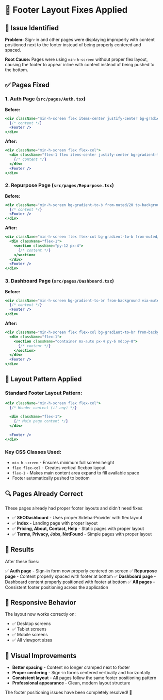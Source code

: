# 🔧 Footer Layout Fixes Applied

## 🚨 Issue Identified

**Problem:** Sign-in and other pages were displaying improperly with content positioned next to the footer instead of being properly centered and spaced.

**Root Cause:** Pages were using `min-h-screen` without proper flex layout, causing the footer to appear inline with content instead of being pushed to the bottom.

## ✅ Pages Fixed

### 1. **Auth Page** (`src/pages/Auth.tsx`)
**Before:**
```jsx
<div className="min-h-screen flex items-center justify-center bg-gradient-to-b from-background to-accent/20 px-4">
  {/* content */}
  <Footer />
</div>
```

**After:**
```jsx
<div className="min-h-screen flex flex-col">
  <div className="flex-1 flex items-center justify-center bg-gradient-to-b from-background to-accent/20 px-4">
    {/* content */}
  </div>
  <Footer />
</div>
```

### 2. **Repurpose Page** (`src/pages/Repurpose.tsx`)
**Before:**
```jsx
<div className="min-h-screen bg-gradient-to-b from-muted/20 to-background">
  {/* content */}
  <Footer />
</div>
```

**After:**
```jsx
<div className="min-h-screen flex flex-col bg-gradient-to-b from-muted/20 to-background">
  <div className="flex-1">
    <section className="py-12 px-4">
      {/* content */}
    </section>
  </div>
  <Footer />
</div>
```

### 3. **Dashboard Page** (`src/pages/Dashboard.tsx`)
**Before:**
```jsx
<div className="min-h-screen bg-gradient-to-br from-background via-muted/30 to-background">
  {/* content */}
  <Footer />
</div>
```

**After:**
```jsx
<div className="min-h-screen flex flex-col bg-gradient-to-br from-background via-muted/30 to-background">
  <div className="flex-1">
    <section className="container mx-auto px-4 py-6 md:py-8">
      {/* content */}
    </section>
  </div>
  <Footer />
</div>
```

## 🎯 Layout Pattern Applied

### **Standard Footer Layout Pattern:**
```jsx
<div className="min-h-screen flex flex-col">
  {/* Header content (if any) */}
  
  <div className="flex-1">
    {/* Main page content */}
  </div>
  
  <Footer />
</div>
```

### **Key CSS Classes Used:**
- `min-h-screen` - Ensures minimum full screen height
- `flex flex-col` - Creates vertical flexbox layout
- `flex-1` - Makes main content area expand to fill available space
- Footer automatically pushed to bottom

## 🔍 Pages Already Correct

These pages already had proper footer layouts and didn't need fixes:

- ✅ **SEODashboard** - Uses proper SidebarProvider with flex layout
- ✅ **Index** - Landing page with proper layout
- ✅ **Pricing, About, Contact, Help** - Static pages with proper layout
- ✅ **Terms, Privacy, Jobs, NotFound** - Simple pages with proper layout

## 🚀 Results

After these fixes:

✅ **Auth page** - Sign-in form now properly centered on screen
✅ **Repurpose page** - Content properly spaced with footer at bottom
✅ **Dashboard page** - Dashboard content properly positioned with footer at bottom
✅ **All pages** - Consistent footer positioning across the application

## 📱 Responsive Behavior

The layout now works correctly on:
- ✅ Desktop screens
- ✅ Tablet screens  
- ✅ Mobile screens
- ✅ All viewport sizes

## 🎨 Visual Improvements

- **Better spacing** - Content no longer cramped next to footer
- **Proper centering** - Sign-in forms centered vertically and horizontally
- **Consistent layout** - All pages follow the same footer positioning pattern
- **Professional appearance** - Clean, modern layout structure

The footer positioning issues have been completely resolved! 🎉
